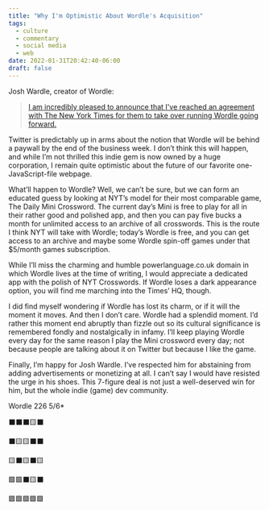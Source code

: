 ```yaml
---
title: "Why I'm Optimistic About Wordle's Acquisition"
tags:
  - culture
  - commentary
  - social media
  - web
date: 2022-01-31T20:42:40-06:00
draft: false
---
```


Josh Wardle, creator of Wordle:

> [I am incredibly pleased to announce that I've reached an agreement with The New York Times for them to take over running Wordle going forward.](https://twitter.com/powerlanguish/status/1488263944309731329)

Twitter is predictably up in arms about the notion that Wordle will be behind a paywall by the end of the business week. I don’t think this will happen, and while I’m not thrilled this indie gem is now owned by a huge corporation, I remain quite optimistic about the future of our favorite one-JavaScript-file webpage.

What’ll happen to Wordle? Well, we can’t be sure, but we can form an educated guess by looking at NYT’s model for their most comparable game, The Daily Mini Crossword. The current day’s Mini is free to play for all in their rather good and polished app, and then you can pay five bucks a month for unlimited access to an archive of all crosswords. This is the route I think NYT will take with Wordle; today’s Wordle is free, and you can get access to an archive and maybe some Wordle spin-off games under that $5/month games subscription.

While I’ll miss the charming and humble powerlanguage.co.uk domain in which Wordle lives at the time of writing, I would appreciate a dedicated app with the polish of NYT Crosswords. If Wordle loses a dark appearance option, you will find me marching into the Times’ HQ, though.

I did find myself wondering if Wordle has lost its charm, or if it will the moment it moves. And then I don’t care. Wordle had a splendid moment. I’d rather this moment end abruptly than fizzle out so its cultural significance is remembered fondly and nostalgically in infamy. I’ll keep playing Wordle every day for the same reason I play the Mini crossword every day; not because people are talking about it on Twitter but because I like the game.

Finally, I’m happy for Josh Wardle. I’ve respected him for abstaining from adding advertisements or monetizing at all. I can’t say I would have resisted the urge in his shoes. This 7-figure deal is not just a well-deserved win for him, but the whole indie (game) dev community.

Wordle 226 5/6\*

⬛⬛⬛🟨⬛

⬛🟨🟨⬛⬛

🟨⬛🟨⬛🟨

🟩🟩⬛🟨⬛

🟩🟩🟩🟩🟩
